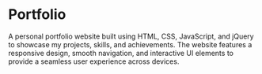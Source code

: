 # Portfolio
A personal portfolio website built using HTML, CSS, JavaScript, and jQuery to showcase my projects, skills, and achievements. The website features a responsive design, smooth navigation, and interactive UI elements to provide a seamless user experience across devices.
